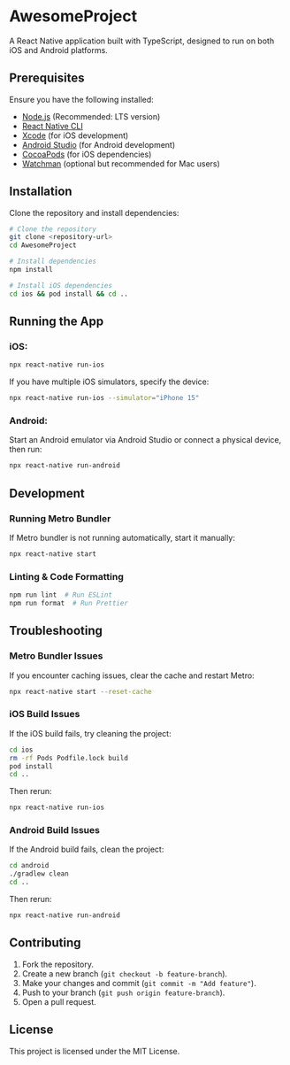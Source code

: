 # AwesomeProject

A React Native application built with TypeScript, designed to run on both iOS and Android platforms.

## Prerequisites
Ensure you have the following installed:
- [Node.js](https://nodejs.org/) (Recommended: LTS version)
- [React Native CLI](https://reactnative.dev/docs/environment-setup)
- [Xcode](https://developer.apple.com/xcode/) (for iOS development)
- [Android Studio](https://developer.android.com/studio) (for Android development)
- [CocoaPods](https://guides.cocoapods.org/using/getting-started.html) (for iOS dependencies)
- [Watchman](https://facebook.github.io/watchman/) (optional but recommended for Mac users)

## Installation
Clone the repository and install dependencies:
```sh
# Clone the repository
git clone <repository-url>
cd AwesomeProject

# Install dependencies
npm install

# Install iOS dependencies
cd ios && pod install && cd ..
```

## Running the App
### iOS:
```sh
npx react-native run-ios
```
If you have multiple iOS simulators, specify the device:
```sh
npx react-native run-ios --simulator="iPhone 15"
```

### Android:
Start an Android emulator via Android Studio or connect a physical device, then run:
```sh
npx react-native run-android
```

## Development
### Running Metro Bundler
If Metro bundler is not running automatically, start it manually:
```sh
npx react-native start
```

### Linting & Code Formatting
```sh
npm run lint  # Run ESLint
npm run format  # Run Prettier
```

## Troubleshooting
### Metro Bundler Issues
If you encounter caching issues, clear the cache and restart Metro:
```sh
npx react-native start --reset-cache
```

### iOS Build Issues
If the iOS build fails, try cleaning the project:
```sh
cd ios
rm -rf Pods Podfile.lock build
pod install
cd ..
```
Then rerun:
```sh
npx react-native run-ios
```

### Android Build Issues
If the Android build fails, clean the project:
```sh
cd android
./gradlew clean
cd ..
```
Then rerun:
```sh
npx react-native run-android
```

## Contributing
1. Fork the repository.
2. Create a new branch (`git checkout -b feature-branch`).
3. Make your changes and commit (`git commit -m "Add feature"`).
4. Push to your branch (`git push origin feature-branch`).
5. Open a pull request.

## License
This project is licensed under the MIT License.
